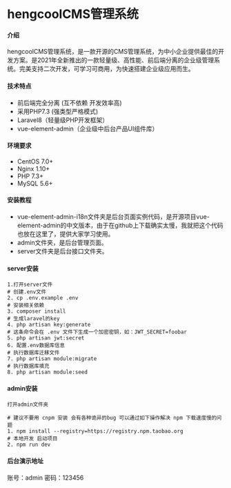 # hengcoolCMS管理系统
#### 介绍
hengcoolCMS管理系统，是一款开源的CMS管理系统，为中小企业提供最佳的开发方案。是2021年全新推出的一款轻量级、高性能、前后端分离的企业级管理系统。完美支持二次开发，可学习可商用，为快速搭建企业级应用而生。
#### 技术特点

- 前后端完全分离 (互不依赖 开发效率高)
- 采用PHP7.3 (强类型严格模式)
- Laravel8（轻量级PHP开发框架）
- vue-element-admin（企业级中后台产品UI组件库）

#### 环境要求

- CentOS 7.0+
- Nginx 1.10+
- PHP 7.3+
- MySQL 5.6+



#### 安装教程

- vue-element-admin-i18n文件夹是后台页面实例代码，是开源项目vue-element-admin的中文版本，由于在github上下载确实太慢，我就把这个代码也放在这里了，提供大家学习使用。
- admin文件夹，是后台管理页面。
- server文件夹是后台接口文件夹。
#### server安装

```
1.打开server文件
# 创建.env文件
2. cp .env.example .env
# 安装相关依赖
3. composer install
# 生成laravel的key
4. php artisan key:generate
# 这条命令会在 .env 文件下生成一个加密密钥，如：JWT_SECRET=foobar
5. php artisan jwt:secret
6. 配置.env数据库信息
# 执行数据库迁移文件
7. php artisan module:migrate
# 执行数据库填充
8. php artisan module:seed
```
#### admin安装

```
打开admin文件夹

# 建议不要用 cnpm 安装 会有各种诡异的bug 可以通过如下操作解决 npm 下载速度慢的问题
1. npm install --registry=https://registry.npm.taobao.org
# 本地开发 启动项目
2. npm run dev
```

#### 后台演示地址
账号：admin 密码：123456


